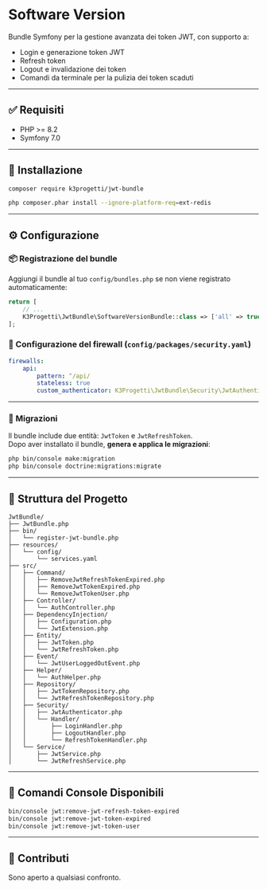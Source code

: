 # Software Version

Bundle Symfony per la gestione avanzata dei token JWT, con supporto a:

- Login e generazione token JWT
- Refresh token
- Logout e invalidazione dei token
- Comandi da terminale per la pulizia dei token scaduti

---

## ✅ Requisiti

- PHP >= 8.2
- Symfony 7.0

---

## 🚀 Installazione

```bash
composer require k3progetti/jwt-bundle
```

```bash
php composer.phar install --ignore-platform-req=ext-redis
```

---

## ⚙️ Configurazione

### 📦 Registrazione del bundle

Aggiungi il bundle al tuo `config/bundles.php` se non viene registrato automaticamente:

```php
return [
    // ...
    K3Progetti\JwtBundle\SoftwareVersionBundle::class => ['all' => true],
];
```

### 🔐 Configurazione del firewall (`config/packages/security.yaml`)

```yaml
firewalls:
    api:
        pattern: ^/api/
        stateless: true
        custom_authenticator: K3Progetti\JwtBundle\Security\JwtAuthenticator
```

---

### 🧱 Migrazioni

Il bundle include due entità: `JwtToken` e `JwtRefreshToken`.  
Dopo aver installato il bundle, **genera e applica le migrazioni**:

```bash
php bin/console make:migration
php bin/console doctrine:migrations:migrate
```

---

## 🧭 Struttura del Progetto

```
JwtBundle/
├── JwtBundle.php
├── bin/
│   └── register-jwt-bundle.php
├── resources/
│   └── config/
│       └── services.yaml
├── src/
│   ├── Command/
│   │   ├── RemoveJwtRefreshTokenExpired.php
│   │   ├── RemoveJwtTokenExpired.php
│   │   └── RemoveJwtTokenUser.php
│   ├── Controller/
│   │   └── AuthController.php
│   ├── DependencyInjection/
│   │   ├── Configuration.php
│   │   └── JwtExtension.php
│   ├── Entity/
│   │   ├── JwtToken.php
│   │   └── JwtRefreshToken.php
│   ├── Event/
│   │   └── JwtUserLoggedOutEvent.php
│   ├── Helper/
│   │   └── AuthHelper.php
│   ├── Repository/
│   │   ├── JwtTokenRepository.php
│   │   └── JwtRefreshTokenRepository.php
│   ├── Security/
│   │   ├── JwtAuthenticator.php
│   │   └── Handler/
│   │       ├── LoginHandler.php
│   │       ├── LogoutHandler.php
│   │       └── RefreshTokenHandler.php
│   └── Service/
│       ├── JwtService.php
│       └── JwtRefreshService.php
```

---

## 🔧 Comandi Console Disponibili

```bash
bin/console jwt:remove-jwt-refresh-token-expired
bin/console jwt:remove-jwt-token-expired
bin/console jwt:remove-jwt-token-user
```

---

## 🤝 Contributi

Sono aperto a qualsiasi confronto.